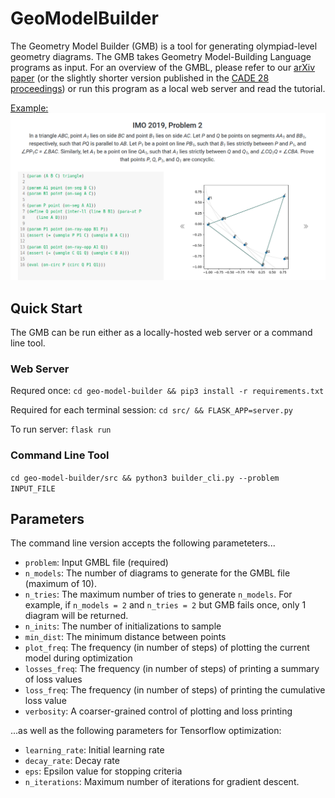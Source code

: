 # GeoModelBuilder

The Geometry Model Builder (GMB) is a tool for generating olympiad-level geometry diagrams.
The GMB takes Geometry Model-Building Language programs as input.
For an overview of the GMBL, please refer to our [arXiv paper](https://arxiv.org/abs/2012.02590) (or the slightly shorter version published in the [CADE 28 proceedings](https://library.oapen.org/bitstream/handle/20.500.12657/50048/978-3-030-79876-5.pdf?sequence=1#page=582)) or run this program as a local web server and read the tutorial.

<ins>Example:</ins>
![Example](img/example.png)

## Quick Start

The GMB can be run either as a locally-hosted web server or a command line tool.

### Web Server

Requred once: `cd geo-model-builder && pip3 install -r requirements.txt`

Required for each terminal session: `cd src/ && FLASK_APP=server.py`

To run server: `flask run`

### Command Line Tool

`cd geo-model-builder/src && python3 builder_cli.py --problem INPUT_FILE`

## Parameters

The command line version accepts the following parameteters...
* `problem`: Input GMBL file (required)
* `n_models`: The number of diagrams to generate for the GMBL file (maximum of 10).
* `n_tries`: The maximum number of tries to generate `n_models`. For example, if `n_models = 2` and `n_tries = 2` but GMB fails once, only 1 diagram will be returned.
* `n_inits`: The number of initializations to sample
* `min_dist`: The minimum distance between points
* `plot_freq`: The frequency (in number of steps) of plotting the current model during optimization
* `losses_freq`: The frequency (in number of steps) of printing a summary of loss values
* `loss_freq`: The frequency (in number of steps) of printing the cumulative loss value
* `verbosity`: A coarser-grained control of plotting and loss printing

...as well as the following parameters for Tensorflow optimization:
* `learning_rate`: Initial learning rate
* `decay_rate`: Decay rate
* `eps`: Epsilon value for stopping criteria
* `n_iterations`: Maximum number of iterations for gradient descent.
